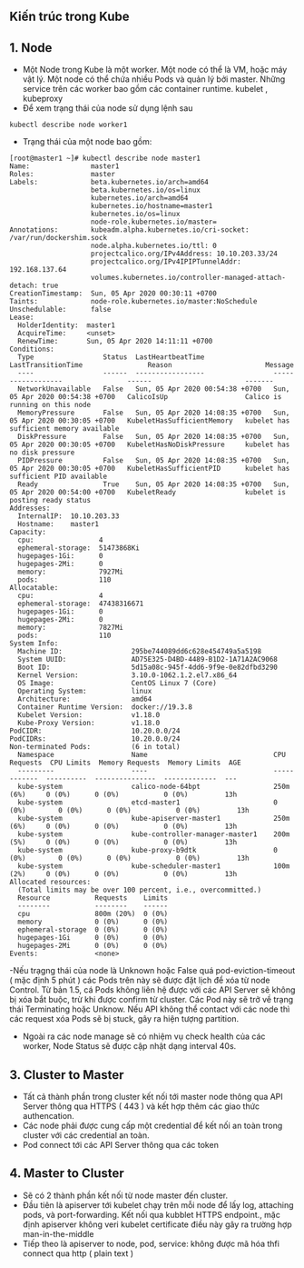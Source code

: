 ## Kiến trúc trong Kube

## 1. Node

- Một Node trong Kube là một worker. Một node có thể là VM, hoặc máy vật lý. Một node có thể chứa nhiều Pods và quản lý bởi master. Những service trên các worker bao gồm các container runtime. kubelet , kubeproxy
- Để xem trạng thái của node sử dụng lệnh sau

```shell
kubectl describe node worker1
```

- Trạng thái của một node bao gồm:

```
[root@master1 ~]# kubectl describe node master1
Name:               master1
Roles:              master
Labels:             beta.kubernetes.io/arch=amd64
                    beta.kubernetes.io/os=linux
                    kubernetes.io/arch=amd64
                    kubernetes.io/hostname=master1
                    kubernetes.io/os=linux
                    node-role.kubernetes.io/master=
Annotations:        kubeadm.alpha.kubernetes.io/cri-socket: /var/run/dockershim.sock
                    node.alpha.kubernetes.io/ttl: 0
                    projectcalico.org/IPv4Address: 10.10.203.33/24
                    projectcalico.org/IPv4IPIPTunnelAddr: 192.168.137.64
                    volumes.kubernetes.io/controller-managed-attach-detach: true
CreationTimestamp:  Sun, 05 Apr 2020 00:30:11 +0700
Taints:             node-role.kubernetes.io/master:NoSchedule
Unschedulable:      false
Lease:
  HolderIdentity:  master1
  AcquireTime:     <unset>
  RenewTime:       Sun, 05 Apr 2020 14:11:11 +0700
Conditions:
  Type                 Status  LastHeartbeatTime                 LastTransitionTime                Reason                       Message
  ----                 ------  -----------------                 ------------------                ------                       -------
  NetworkUnavailable   False   Sun, 05 Apr 2020 00:54:38 +0700   Sun, 05 Apr 2020 00:54:38 +0700   CalicoIsUp                   Calico is running on this node
  MemoryPressure       False   Sun, 05 Apr 2020 14:08:35 +0700   Sun, 05 Apr 2020 00:30:05 +0700   KubeletHasSufficientMemory   kubelet has sufficient memory available
  DiskPressure         False   Sun, 05 Apr 2020 14:08:35 +0700   Sun, 05 Apr 2020 00:30:05 +0700   KubeletHasNoDiskPressure     kubelet has no disk pressure
  PIDPressure          False   Sun, 05 Apr 2020 14:08:35 +0700   Sun, 05 Apr 2020 00:30:05 +0700   KubeletHasSufficientPID      kubelet has sufficient PID available
  Ready                True    Sun, 05 Apr 2020 14:08:35 +0700   Sun, 05 Apr 2020 00:54:00 +0700   KubeletReady                 kubelet is posting ready status
Addresses:
  InternalIP:  10.10.203.33
  Hostname:    master1
Capacity:
  cpu:                4
  ephemeral-storage:  51473868Ki
  hugepages-1Gi:      0
  hugepages-2Mi:      0
  memory:             7927Mi
  pods:               110
Allocatable:
  cpu:                4
  ephemeral-storage:  47438316671
  hugepages-1Gi:      0
  hugepages-2Mi:      0
  memory:             7827Mi
  pods:               110
System Info:
  Machine ID:                 295be744089dd6c628e454749a5a5198
  System UUID:                AD75E325-D4BD-4489-B1D2-1A71A2AC9068
  Boot ID:                    5d15a08c-945f-4dd6-9f9e-0e82dfbd3290
  Kernel Version:             3.10.0-1062.1.2.el7.x86_64
  OS Image:                   CentOS Linux 7 (Core)
  Operating System:           linux
  Architecture:               amd64
  Container Runtime Version:  docker://19.3.8
  Kubelet Version:            v1.18.0
  Kube-Proxy Version:         v1.18.0
PodCIDR:                      10.20.0.0/24
PodCIDRs:                     10.20.0.0/24
Non-terminated Pods:          (6 in total)
  Namespace                   Name                               CPU Requests  CPU Limits  Memory Requests  Memory Limits  AGE
  ---------                   ----                               ------------  ----------  ---------------  -------------  ---
  kube-system                 calico-node-64bpt                  250m (6%)     0 (0%)      0 (0%)           0 (0%)         13h
  kube-system                 etcd-master1                       0 (0%)        0 (0%)      0 (0%)           0 (0%)         13h
  kube-system                 kube-apiserver-master1             250m (6%)     0 (0%)      0 (0%)           0 (0%)         13h
  kube-system                 kube-controller-manager-master1    200m (5%)     0 (0%)      0 (0%)           0 (0%)         13h
  kube-system                 kube-proxy-b9dtk                   0 (0%)        0 (0%)      0 (0%)           0 (0%)         13h
  kube-system                 kube-scheduler-master1             100m (2%)     0 (0%)      0 (0%)           0 (0%)         13h
Allocated resources:
  (Total limits may be over 100 percent, i.e., overcommitted.)
  Resource           Requests    Limits
  --------           --------    ------
  cpu                800m (20%)  0 (0%)
  memory             0 (0%)      0 (0%)
  ephemeral-storage  0 (0%)      0 (0%)
  hugepages-1Gi      0 (0%)      0 (0%)
  hugepages-2Mi      0 (0%)      0 (0%)
Events:              <none>

```

-Nếu trạgng thái của node là Unknown hoặc False quá pod-eviction-timeout ( mặc định 5 phút ) các Pods trên này sẽ được đặt lịch để xóa từ node Control. Từ bản 1.5, cá Pods không liên hệ được với các API Server sẽ không bị xóa bắt buộc, trừ khi được confirm từ cluster. Các Pod này sẽ trở về trạng thái Terminating hoặc Unknow. Nếu API không thể contact với các node thì các request xóa Pods sẽ bị stuck, gây ra hiện tượng partition.

- Ngoài ra các node manage sẽ có nhiệm vụ check health của các worker, Node Status sẽ được cập nhật dạng interval 40s.

## 3. Cluster to Master

- Tất cả thành phần trong cluster kết nối tới master node thông qua API Server thông qua HTTPS ( 443 ) và kết hợp thêm các giao thức authencation.
- Các node phải được cung cấp một credential để kết nối an toàn trong cluster với các credential an toàn.
- Pod connect tới các API Server thông qua các token

## 4. Master to Cluster

- Sẽ có 2 thành phần kết nối từ node master đến cluster.
- Đầu tiên là apiserver tới kubelet chạy trên mỗi node để lấy log, attaching pods, và port-forwarding. Kết nối qua kubblet HTTPS endpoint., mặc định apiserver không veri kubelet certificate điều này gây ra trường hợp man-in-the-middle
- Tiếp theo là apiserver to node, pod, service: không được mã hóa thfi connect qua http ( plain text )

##
